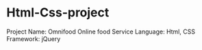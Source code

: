 # Html-Css-project

Project Name: Omnifood Online food Service
Language: Html, CSS
Framework: jQuery 
